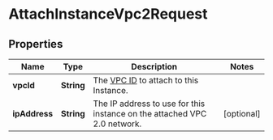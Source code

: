 

# AttachInstanceVpc2Request


## Properties

| Name | Type | Description | Notes |
|------------ | ------------- | ------------- | -------------|
|**vpcId** | **String** | The [VPC ID](#operation/list-vpc2) to attach to this Instance. |  |
|**ipAddress** | **String** | The IP address to use for this instance on the attached VPC 2.0 network.   |  [optional] |



